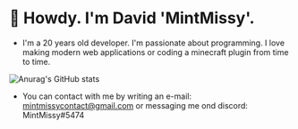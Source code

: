 # 👋 Howdy. I'm David 'MintMissy'.

- I'm a 20 years old developer. I'm passionate about programming. I love making modern web applications or coding a minecraft plugin from time to time.

![Anurag's GitHub stats](https://github-readme-stats.vercel.app/api?username=MintMissy&cound_private=true&show_icons=true&theme=github_dark)

- You can contact with me by writing an e-mail: mintmissycontact@gmail.com or messaging me ond discord: MintMissy#5474

